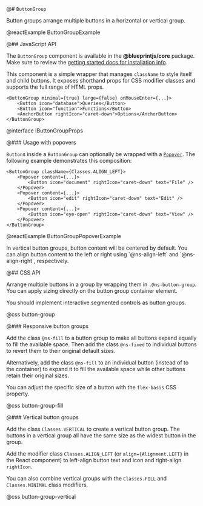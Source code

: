 @# `ButtonGroup`

Button groups arrange multiple buttons in a horizontal or vertical group.

@reactExample ButtonGroupExample

@## JavaScript API

The `ButtonGroup` component is available in the **@blueprintjs/core** package.
Make sure to review the [getting started docs for installation info](#blueprint/getting-started).

This component is a simple wrapper that manages `className` to style itself and
child buttons. It exposes shorthand props for CSS modifier classes and supports
the full range of HTML props.

```tsx
<ButtonGroup minimal={true} large={false} onMouseEnter={...}>
    <Button icon="database">Queries</Button>
    <Button icon="function">Functions</Button>
    <AnchorButton rightIcon="caret-down">Options</AnchorButton>
</ButtonGroup>
```

@interface IButtonGroupProps

@### Usage with popovers

`Button`s inside a `ButtonGroup` can optionally be wrapped with a
[`Popover`](#core/components/popover). The following example demonstrates this
composition:

```tsx
<ButtonGroup className={Classes.ALIGN_LEFT}>
    <Popover content={...}>
        <Button icon="document" rightIcon="caret-down" text="File" />
    </Popover>
    <Popover content={...}>
        <Button icon="edit" rightIcon="caret-down" text="Edit" />
    </Popover>
    <Popover content={...}>
        <Button icon="eye-open" rightIcon="caret-down" text="View" />
    </Popover>
</ButtonGroup>
```

@reactExample ButtonGroupPopoverExample

<div class="@ns-callout @ns-intent-primary @ns-icon-info-sign">
    In vertical button groups, button content will be centered by default.
    You can align button content to the left or right using `@ns-align-left` and `@ns-align-right`, respectively.
</div>

@## CSS API

Arrange multiple buttons in a group by wrapping them in `.@ns-button-group`.
You can apply sizing directly on the button group container element.

You should implement interactive segmented controls as button groups.

@css button-group

@### Responsive button groups

Add the class `@ns-fill` to a button group to make all buttons expand equally to fill the
available space. Then add the class `@ns-fixed` to individual buttons to revert them to their
original default sizes.

Alternatively, add the class `@ns-fill` to an individual button (instead of to the container)
to expand it to fill the available space while other buttons retain their original sizes.

You can adjust the specific size of a button with the `flex-basis` CSS property.

@css button-group-fill

@### Vertical button groups

Add the class `Classes.VERTICAL` to create a vertical button group. The buttons in a vertical
group all have the same size as the widest button in the group.

Add the modifier class `Classes.ALIGN_LEFT` (or `align={Alignment.LEFT}` in the React component) to
left-align button text and icon and right-align `rightIcon`.

You can also combine vertical groups with the `Classes.FILL` and `Classes.MINIMAL` class modifiers.

@css button-group-vertical
